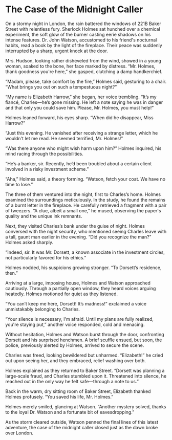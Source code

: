 # The Case of the Midnight Caller

On a stormy night in London, the rain battered the windows of 221B Baker Street with relentless fury. Sherlock Holmes sat hunched over a chemical experiment, the soft glow of the burner casting eerie shadows on his intense features. Dr. John Watson, accustomed to his friend's nocturnal habits, read a book by the light of the fireplace. Their peace was suddenly interrupted by a sharp, urgent knock at the door.

Mrs. Hudson, looking rather disheveled from the wind, showed in a young woman, soaked to the bone, her face marked by distress. “Mr. Holmes, thank goodness you're here,” she gasped, clutching a damp handkerchief.

“Madam, please, take comfort by the fire,” Holmes said, gesturing to a chair. “What brings you out on such a tempestuous night?”

“My name is Elizabeth Harrow,” she began, her voice trembling. “It’s my fiancé, Charles—he’s gone missing. He left a note saying he was in danger and that only you could save him. Please, Mr. Holmes, you must help!”

Holmes leaned forward, his eyes sharp. “When did he disappear, Miss Harrow?”

“Just this evening. He vanished after receiving a strange letter, which he wouldn't let me read. He seemed terrified, Mr. Holmes!”

“Was there anyone who might wish harm upon him?” Holmes inquired, his mind racing through the possibilities.

“He’s a banker, sir. Recently, he’d been troubled about a certain client involved in a risky investment scheme.”

“Aha,” Holmes said, a theory forming. “Watson, fetch your coat. We have no time to lose.”

The three of them ventured into the night, first to Charles’s home. Holmes examined the surroundings meticulously. In the study, he found the remains of a burnt letter in the fireplace. He carefully retrieved a fragment with a pair of tweezers. “A clue, albeit a small one,” he mused, observing the paper's quality and the unique ink remnants.

Next, they visited Charles’s bank under the guise of night. Holmes conversed with the night security, who mentioned seeing Charles leave with a tall, gaunt man earlier in the evening. “Did you recognize the man?” Holmes asked sharply.

“Indeed, sir. It was Mr. Dorsett, a known associate in the investment circles, not particularly favored for his ethics.”

Holmes nodded, his suspicions growing stronger. “To Dorsett’s residence, then.”

Arriving at a large, imposing house, Holmes and Watson approached cautiously. Through a partially open window, they heard voices arguing heatedly. Holmes motioned for quiet as they listened.

“You can’t keep me here, Dorsett! It’s madness!” exclaimed a voice unmistakably belonging to Charles.

“Your silence is necessary, I'm afraid. Until my plans are fully realized, you're staying put,” another voice responded, cold and menacing.

Without hesitation, Holmes and Watson burst through the door, confronting Dorsett and his surprised henchmen. A brief scuffle ensued, but soon, the police, previously alerted by Holmes, arrived to secure the scene.

Charles was freed, looking bewildered but unharmed. “Elizabeth!” he cried out upon seeing her, and they embraced, relief washing over both.

Holmes explained as they returned to Baker Street. “Dorsett was planning a large-scale fraud, and Charles stumbled upon it. Threatened into silence, he reached out in the only way he felt safe—through a note to us.”

Back in the warm, dry sitting room of Baker Street, Elizabeth thanked Holmes profusely. “You saved his life, Mr. Holmes.”

Holmes merely smiled, glancing at Watson. “Another mystery solved, thanks to the loyal Dr. Watson and a fortunate bit of eavesdropping.”

As the storm cleared outside, Watson penned the final lines of this latest adventure, the case of the midnight caller closed just as the dawn broke over London.